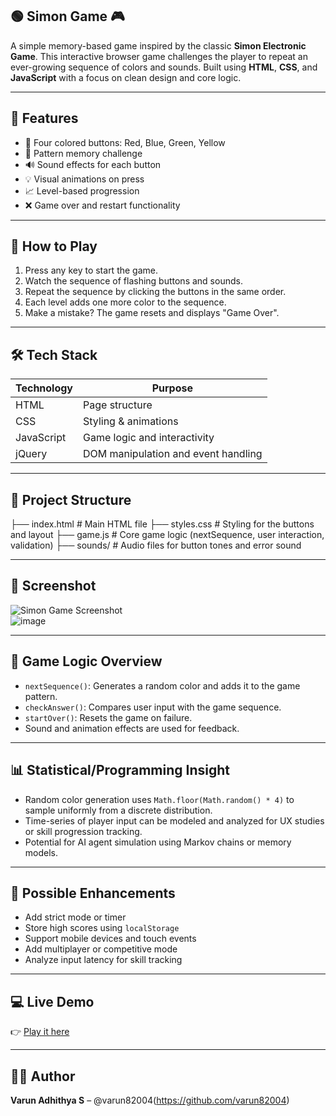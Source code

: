 ## 🟢 Simon Game 🎮

A simple memory-based game inspired by the classic **Simon Electronic Game**. This interactive browser game challenges the player to repeat an ever-growing sequence of colors and sounds. Built using **HTML**, **CSS**, and **JavaScript** with a focus on clean design and core logic.

---

## 🚀 Features

- 🎨 Four colored buttons: Red, Blue, Green, Yellow
- 🧠 Pattern memory challenge
- 🔊 Sound effects for each button
- 💡 Visual animations on press
- 📈 Level-based progression
- ❌ Game over and restart functionality

---

## 🎯 How to Play

1. Press any key to start the game.
2. Watch the sequence of flashing buttons and sounds.
3. Repeat the sequence by clicking the buttons in the same order.
4. Each level adds one more color to the sequence.
5. Make a mistake? The game resets and displays "Game Over".

---

## 🛠️ Tech Stack

| Technology | Purpose |
|------------|---------|
| HTML       | Page structure |
| CSS        | Styling & animations |
| JavaScript | Game logic and interactivity |
| jQuery     | DOM manipulation and event handling |

---

## 📂 Project Structure
├── index.html # Main HTML file
├── styles.css # Styling for the buttons and layout
├── game.js # Core game logic (nextSequence, user interaction, validation)
├── sounds/ # Audio files for button tones and error sound


---

## 📸 Screenshot

![Simon Game Screenshot](screenshot.png)  
![image](https://github.com/user-attachments/assets/f06f7307-7d5b-4562-a262-10ec2a3cd73a)


---

## 🔢 Game Logic Overview

- `nextSequence()`: Generates a random color and adds it to the game pattern.
- `checkAnswer()`: Compares user input with the game sequence.
- `startOver()`: Resets the game on failure.
- Sound and animation effects are used for feedback.

---

## 📊 Statistical/Programming Insight

- Random color generation uses `Math.floor(Math.random() * 4)` to sample uniformly from a discrete distribution.
- Time-series of player input can be modeled and analyzed for UX studies or skill progression tracking.
- Potential for AI agent simulation using Markov chains or memory models.

---

## 🧪 Possible Enhancements

- Add strict mode or timer
- Store high scores using `localStorage`
- Support mobile devices and touch events
- Add multiplayer or competitive mode
- Analyze input latency for skill tracking

---

## 💻 Live Demo

👉 [Play it here]([https://your-github-username.github.io/simon-game/]) 

---

## 🧑‍💻 Author

**Varun Adhithya S** – @varun82004(https://github.com/varun82004)  
